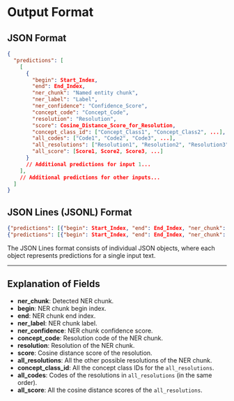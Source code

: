 # Output Format

## JSON Format

```json
{
  "predictions": [
    [
      {
        "begin": Start_Index,
        "end": End_Index,
        "ner_chunk": "Named entity chunk",
        "ner_label": "Label",
        "ner_confidence": "Confidence_Score",
        "concept_code": "Concept_Code",
        "resolution": "Resolution",
        "score": Cosine_Distance_Score_for_Resolution,
        "concept_class_id": ["Concept_Class1", "Concept_Class2", ...],
        "all_codes": ["Code1", "Code2", "Code3", ...],
        "all_resolutions": ["Resolution1", "Resolution2", "Resolution3", ...],
        "all_score": [Score1, Score2, Score3, ...]
      }
      // Additional predictions for input 1...
    ],
    // Additional predictions for other inputs...
  ]
}
```

## JSON Lines (JSONL) Format

```json
{"predictions": [{"begin": Start_Index, "end": End_Index, "ner_chunk": "Named entity chunk", "ner_label": "Label", "ner_confidence": "Confidence_Score", "concept_code": "Concept_Code", "resolution": "Resolution", "score": Cosine_Distance_Score_for_Resolution, "concept_class_id": ["Concept_Class1", "Concept_Class2", ...], "all_codes": ["Code1", "Code2", "Code3", ...], "all_resolutions": ["Resolution1", "Resolution2", "Resolution3", ...], "all_score": [Score1, Score2, Score3, ...]}]}
{"predictions": [{"begin": Start_Index, "end": End_Index, "ner_chunk": "Named entity chunk", "ner_label": "Label", "ner_confidence": "Confidence_Score", "concept_code": "Concept_Code", "resolution": "Resolution", "score": Cosine_Distance_Score_for_Resolution, "concept_class_id": ["Concept_Class1", "Concept_Class2", ...], "all_codes": ["Code1", "Code2", "Code3", ...], "all_resolutions": ["Resolution1", "Resolution2", "Resolution3", ...], "all_score": [Score1, Score2, Score3, ...]}]}
```

The JSON Lines format consists of individual JSON objects, where each object represents predictions for a single input text.

---

## Explanation of Fields

- **ner_chunk**: Detected NER chunk.
- **begin**: NER chunk begin index.
- **end**: NER chunk end index.
- **ner_label**: NER chunk label.
- **ner_confidence**: NER chunk confidence score.
- **concept_code**: Resolution code of the NER chunk.
- **resolution**: Resolution of the NER chunk.
- **score**: Cosine distance score of the resolution.
- **all_resolutions**: All the other possible resolutions of the NER chunk.
- **concept_class_id**: All the concept class IDs for the `all_resolutions`.
- **all_codes**: Codes of the resolutions in `all_resolutions` (in the same order).
- **all_score**: All the cosine distance scores of the `all_resolutions`.